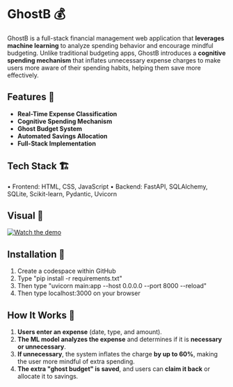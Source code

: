 # GhostB 💰

GhostB is a full-stack financial management web application that **leverages machine learning** to analyze spending behavior and encourage mindful budgeting. Unlike traditional budgeting apps, GhostB introduces a **cognitive spending mechanism** that inflates unnecessary expense charges to make users more aware of their spending habits, helping them save more effectively.

## Features 🚀

- **Real-Time Expense Classification** 
- **Cognitive Spending Mechanism**
- **Ghost Budget System**
- **Automated Savings Allocation**
- **Full-Stack Implementation** 

## Tech Stack 🏗️  

• Frontend: HTML, CSS, JavaScript
• Backend: FastAPI, SQLAlchemy, SQLite, Scikit-learn, Pydantic, Uvicorn

## Visual 📸

[![Watch the demo](https://img.youtube.com/vi/dicX5VP31wc/0.jpg)](https://www.youtube.com/watch?v=dicX5VP31wc)  

## Installation 🔧

1. Create a codespace within GitHub
2. Type "pip install -r requirements.txt"
3. Then type "uvicorn main:app --host 0.0.0.0 --port 8000 --reload"
4. Then type localhost:3000 on your browser

## How It Works 📖 

1. **Users enter an expense** (date, type, and amount).  
2. **The ML model analyzes the expense** and determines if it is **necessary or unnecessary**.  
3. **If unnecessary**, the system inflates the charge **by up to 60%**, making the user more mindful of extra spending.  
4. **The extra "ghost budget" is saved**, and users can **claim it back** or allocate it to savings.

   

